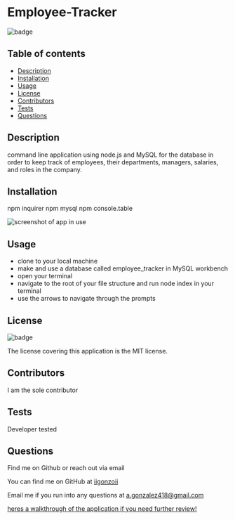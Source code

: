 # Employee-Tracker

  ![badge](https://img.shields.io/badge/license-MIT-blue)

  ## Table of contents
  - [Description](#description)
  - [Installation](#installation)
  - [Usage](#usage)
  - [License](#license)
  - [Contributors](#contributors)
  - [Tests](#tests)
  - [Questions](#questions)

  ## Description
  command line application using node.js and MySQL for the database in order to keep track of employees, their departments, managers, salaries, and roles in the company.

  ## Installation
  npm inquirer
  npm mysql
  npm console.table

  <img alt="screenshot of app in use" src="./images/et.jpg">

  ## Usage
  * clone to your local machine
  * make and use a database called employee_tracker in MySQL workbench
  * open your terminal
  * navigate to the root of your file structure and run node index in your terminal
  * use the arrows to navigate through the prompts

  ## License
  ![badge](https://img.shields.io/badge/license-MIT-blue)

  The license covering this application is the MIT license.

  ## Contributors
  I am the sole contributor

  ## Tests
  Developer tested

  ## Questions
  Find me on Github or reach out via email

  You can find me on GitHub at [iigonzoii](https://github.com/iigonzoii)

  Email me if you run into any questions at a.gonzalez418@gmail.com

  <a href="https://drive.google.com/file/d/1o5mH19KhQ79HI4axrDuIulG5ifPUnsfP/view?usp=sharing" target="_blank">heres a walkthrough of the application if you need further review!</a>
 
